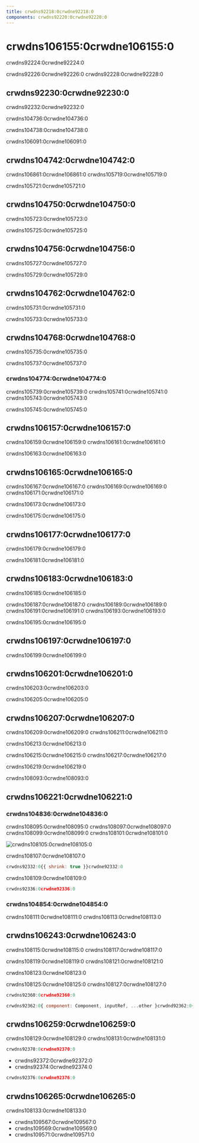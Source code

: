 ```yaml
---
title: crwdns92218:0crwdne92218:0
components: crwdns92220:0crwdne92220:0
---
```


# crwdns106155:0crwdne106155:0

<p class="description">crwdns92224:0crwdne92224:0</p>

crwdns92226:0crwdne92226:0 crwdns92228:0crwdne92228:0

## crwdns92230:0crwdne92230:0

crwdns92232:0crwdne92232:0

crwdns104736:0crwdne104736:0

crwdns104738:0crwdne104738:0

crwdns106091:0crwdne106091:0

## crwdns104742:0crwdne104742:0

crwdns106861:0crwdne106861:0 crwdns105719:0crwdne105719:0

crwdns105721:0crwdne105721:0

## crwdns104750:0crwdne104750:0

crwdns105723:0crwdne105723:0

crwdns105725:0crwdne105725:0

## crwdns104756:0crwdne104756:0

crwdns105727:0crwdne105727:0

crwdns105729:0crwdne105729:0

## crwdns104762:0crwdne104762:0

crwdns105731:0crwdne105731:0

crwdns105733:0crwdne105733:0

## crwdns104768:0crwdne104768:0

crwdns105735:0crwdne105735:0

crwdns105737:0crwdne105737:0

### crwdns104774:0crwdne104774:0

crwdns105739:0crwdne105739:0 crwdns105741:0crwdne105741:0 crwdns105743:0crwdne105743:0

crwdns105745:0crwdne105745:0

## crwdns106157:0crwdne106157:0

crwdns106159:0crwdne106159:0 crwdns106161:0crwdne106161:0

crwdns106163:0crwdne106163:0

## crwdns106165:0crwdne106165:0

crwdns106167:0crwdne106167:0 crwdns106169:0crwdne106169:0 crwdns106171:0crwdne106171:0

crwdns106173:0crwdne106173:0

crwdns106175:0crwdne106175:0

## crwdns106177:0crwdne106177:0

crwdns106179:0crwdne106179:0

crwdns106181:0crwdne106181:0

## crwdns106183:0crwdne106183:0

crwdns106185:0crwdne106185:0

crwdns106187:0crwdne106187:0 crwdns106189:0crwdne106189:0 crwdns106191:0crwdne106191:0 crwdns106193:0crwdne106193:0

crwdns106195:0crwdne106195:0

## crwdns106197:0crwdne106197:0

crwdns106199:0crwdne106199:0

## crwdns106201:0crwdne106201:0

crwdns106203:0crwdne106203:0

crwdns106205:0crwdne106205:0

## crwdns106207:0crwdne106207:0

crwdns106209:0crwdne106209:0 crwdns106211:0crwdne106211:0

crwdns106213:0crwdne106213:0

crwdns106215:0crwdne106215:0 crwdns106217:0crwdne106217:0

crwdns106219:0crwdne106219:0

crwdns108093:0crwdne108093:0

## crwdns106221:0crwdne106221:0

### crwdns104836:0crwdne104836:0

crwdns108095:0crwdne108095:0 crwdns108097:0crwdne108097:0 crwdns108099:0crwdne108099:0 crwdns108101:0crwdne108101:0

![crwdns108105:0crwdne108105:0](crwdns108103:0crwdne108103:0)

crwdns108107:0crwdne108107:0

```jsx
crwdns92332:0{{ shrink: true }}crwdne92332:0
```

crwdns108109:0crwdne108109:0

```jsx
crwdns92336:0crwdne92336:0
```

### crwdns104854:0crwdne104854:0

crwdns108111:0crwdne108111:0 crwdns108113:0crwdne108113:0

## crwdns106243:0crwdne106243:0

crwdns108115:0crwdne108115:0 crwdns108117:0crwdne108117:0

crwdns108119:0crwdne108119:0 crwdns108121:0crwdne108121:0

crwdns108123:0crwdne108123:0

crwdns108125:0crwdne108125:0 crwdns108127:0crwdne108127:0

```ts
crwdns92360:0crwdne92360:0
```

```jsx
crwdns92362:0{ component: Component, inputRef, ...other }crwdnd92362:0{...other}crwdnd92362:0{ component: SomeThirdPartyComponent }crwdne92362:0
```

## crwdns106259:0crwdne106259:0

crwdns108129:0crwdne108129:0 crwdns108131:0crwdne108131:0

```jsx
crwdns92370:0crwdne92370:0
```

- crwdns92372:0crwdne92372:0
- crwdns92374:0crwdne92374:0

```jsx
crwdns92376:0crwdne92376:0
```

## crwdns106265:0crwdne106265:0

crwdns108133:0crwdne108133:0

- crwdns109567:0crwdne109567:0
- crwdns109569:0crwdne109569:0
- crwdns109571:0crwdne109571:0